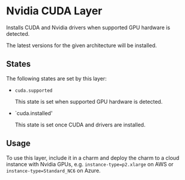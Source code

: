 # Nvidia CUDA Layer

Installs CUDA and Nvidia drivers when supported GPU hardware is
detected.

The latest versions for the given architecture will be installed.


## States

The following states are set by this layer:


* `cuda.supported`

  This state is set when supported GPU hardware is detected.

* `cuda.installed'

  This state is set once CUDA and drivers are installed.


## Usage

To use this layer, include it in a charm and deploy the charm to a cloud
instance with Nvidia GPUs, e.g. `instance-type=p2.xlarge` on AWS or
`instance-type=Standard_NC6` on Azure.
